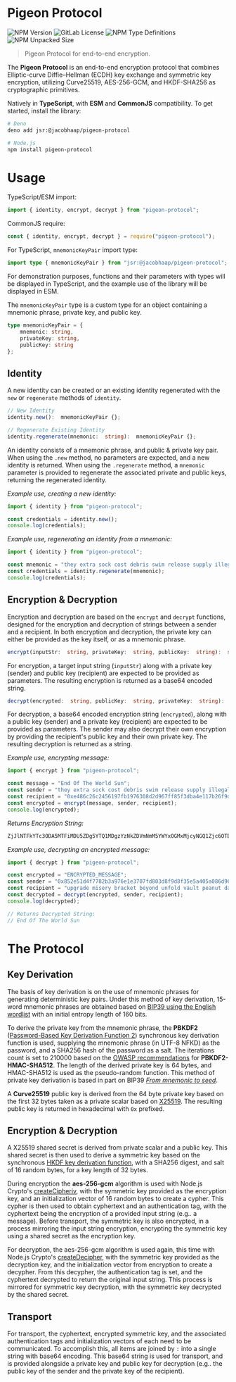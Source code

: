 # Pigeon Protocol

![NPM Version](https://img.shields.io/npm/v/pigeon-protocol) ![GitLab License](https://img.shields.io/gitlab/license/jacobhaap%2Fpigeon-protocol) ![NPM Type Definitions](https://img.shields.io/npm/types/%40iacobus%2Fbip39) ![NPM Unpacked Size](https://img.shields.io/npm/unpacked-size/pigeon-protocol)

> Pigeon Protocol for end-to-end encryption.

The **Pigeon Protocol** is an end-to-end encryption protocol that combines Elliptic-curve Diffie–Hellman (ECDH) key exchange and symmetric key encryption, utilizing Curve25519, AES-256-GCM, and HKDF-SHA256 as cryptographic primitives.

Natively in **TypeScript**, with **ESM** and **CommonJS** compatibility. To get started, install the library:
```bash
# Deno
deno add jsr:@jacobhaap/pigeon-protocol

# Node.js
npm install pigeon-protocol
```
# Usage
TypeScript/ESM import:
```ts
import { identity, encrypt, decrypt } from "pigeon-protocol";
```

CommonJS require:
```js
const { identity, encrypt, decrypt } = require("pigeon-protocol");
```

For TypeScript, `mnemonicKeyPair` import type:
```ts
import type { mnemonicKeyPair } from "jsr:@jacobhaap/pigeon-protocol";
```

For demonstration purposes, functions and their parameters with types will be displayed in TypeScript, and the example use of the library will be displayed in ESM.

The `mnemonicKeyPair` type is a custom type for an object containing a mnemonic phrase, private key, and public key.
```ts
type mnemonicKeyPair = {
    mnemonic: string,
    privateKey: string,
    publicKey: string
};
```

## Identity
A new identity can be created or an existing identity regenerated with the `new` or `regenerate` methods of `identity`.
```ts
// New Identity
identity.new():  mnemonicKeyPair {};

// Regenerate Existing Identity
identity.regenerate(mnemonic:  string):  mnemonicKeyPair {};
```

 An identity consists of a mnemonic phrase, and public & private key pair. When using the `.new` method, no parameters are expected, and a new identity is returned. When using the `.regenerate` method, a `mnemonic` parameter is provided to regenerate the associated private and public keys, returning the regenerated identity.

*Example use, creating a new identity:*
```js
import { identity } from "pigeon-protocol";

const credentials = identity.new();
console.log(credentials);

```

*Example use, regenerating an identity from a mnemonic:*
```js
import { identity } from "pigeon-protocol";

const mnemonic = "they extra sock cost debris swim release supply illegal crush awful project exact genuine rather";
const credentials = identity.regenerate(mnemonic);
console.log(credentials);

```

## Encryption & Decryption
Encryption and decryption are based on the `encrypt` and `decrypt` functions, designed for the encryption and decryption of strings between a sender and a recipient. In both encryption and decryption, the private key can either be provided as the key itself, or as a mnemonic phrase.
```ts
encrypt(inputStr:  string, privateKey:  string, publicKey:  string):  string {};
```
For encryption, a target input string (`inputStr`) along with a private key (sender) and public key (recipient) are expected to be provided as parameters. The resulting encryption is returned as a base64 encoded string.
```ts
decrypt(encrypted:  string, publicKey:  string, privateKey:  string):  string {};
```
For decryption, a base64 encoded encryption string (`encrypted`), along with a public key (sender) and a private key (recipient) are expected to be provided as parameters. The sender may also decrypt their own encryption by providing the recipient's public key and their own private key. The resulting decryption is returned as a string.

*Example use, encrypting message:*
```js
import { encrypt } from "pigeon-protocol";

const message = "End Of The World Sun";
const sender = "they extra sock cost debris swim release supply illegal crush awful project exact genuine rather";
const recipient = "0xe486c26c2456197fb1976308d2d967ff85f3dba4e117b26f9d3d5071e588d847";
const encrypted = encrypt(message, sender, recipient);
console.log(encrypted);

```

*Returns Encryption String:*
```txt
ZjJlNTFkYTc3ODA5MTFiMDU5ZDg5YTQ1MDgzYzNkZDVmNmM5YWYxOGMxMjcyNGQ1Zjc6OTBmMWE0NTYxYmVjY2ZhNDQyZGY1MTUxZTM4ZTQ0YmQ6ZjhjM2ZhNGYxYTBkNmY5YjZhOWM5YjZiM2E1YWY3Yzc6NzVhYzEyZTQ3ZGU5MTI5YTFjZjA4Nzc5ZjE0YWRhNGI1NjQzMDQyYTljOTE3ZTQ5NTZhYWZmOWQxZTdmNzIxZmY2YTRhMzM3YjBkZWYxNmZjMjliYmVkOWZiNGRkNzkxMGMyMGJlZmYwYzg0YzhjNmQ5MWE1ODY5Njg3OGJiNzc6ZDgyYjBmYjRkMzY1MTk0MDI1ODRkZGNhMGYwZDEyZmM6YmEyNzk5MTEzMTk4MTUzOTIxNjA4MmRjMWJlY2U1OTg=
```

*Example use, decrypting an encrypted message:*
```js
import { decrypt } from "pigeon-protocol";

const encrypted = "ENCRYPTED_MESSAGE";
const sender = "0x852e51d4f7782b3a976e1e3707fd803d8f9d8f35e5a405a086d96b95a00ded47";
const recipient = "upgrade misery bracket beyond unfold vault peanut dance person repair balcony glad gaze coin ceiling";
const decrypted = decrypt(encrypted, sender, recipient);
console.log(decrypted);

// Returns Decrypted String:
// End Of The World Sun

```



# The Protocol

## Key Derivation
The basis of key derivation is on the use of mnemonic phrases for generating deterministic key pairs. Under this method of key derivation, 15-word mnemonic phrases are obtained based on [BIP39 using the English wordlist](https://www.npmjs.com/package/@iacobus/bip39) with an initial entropy length of 160 bits.

To derive the private key from the mnemonic phrase, the **PBKDF2** ([Password-Based Key Derivation Function 2](https://nodejs.org/api/crypto.html#cryptopbkdf2syncpassword-salt-iterations-keylen-digest)) synchronous key derivation function is used, supplying the mnemonic phrase (in UTF-8 NFKD) as the password, and a SHA256 hash of the password as a salt. The iterations count is set to 210000 based on the  [OWASP recommendations](https://cheatsheetseries.owasp.org/cheatsheets/Password_Storage_Cheat_Sheet.html#pbkdf2) for **PBKDF2-HMAC-SHA512**. The length of the derived private key is 64 bytes, and HMAC-SHA512 is used as the pseudo-random function. This method of private key derivation is based in part on BIP39 *[From mnemonic to seed](https://github.com/bitcoin/bips/blob/master/bip-0039.mediawiki#from-mnemonic-to-seed)*.

A **Curve25519** public key is derived from the 64 byte private key based on the first 32 bytes taken as a private scalar based on [X25519](https://www.npmjs.com/package/@noble/curves#ed25519-x25519-ristretto255). The resulting public key is returned in hexadecimal with `0x` prefixed.

## Encryption & Decryption
A X25519 shared secret is derived from private scalar and a public key. This shared secret is then used to derive a symmetric key based on the synchronous [HKDF key derivation function](https://nodejs.org/api/crypto.html#cryptohkdfsyncdigest-ikm-salt-info-keylen), with a SHA256 digest, and salt of 16 random bytes, for a key length of 32 bytes.

During encryption the **aes-256-gcm** algorithm is used with Node.js Crypto's [createCipheriv](https://nodejs.org/api/crypto.html#cryptocreatecipherivalgorithm-key-iv-options), with the symmetric key provided as the encryption key, and an initialization vector of 16 random bytes to create a cypher. This cypher is then used to obtain cyphertext and an authentication tag, with the cyphertext being the encryption of a provided input string (e.g.. a message). Before transport, the symmetric key is also encrypted, in a process mirroring the input string encryption, encrypting the symmetric key using a shared secret as the encryption key.

For decryption, the aes-256-gcm algorithm is used again, this time with Node.js Crypto's [createDecipher](https://nodejs.org/api/crypto.html#cryptocreatedecipherivalgorithm-key-iv-options), with the symmetric key provided as the decryption key, and the initialization vector from encryption to create a decypher. From this decypher, the authentication tag is set, and the cyphertext decrypted to return the original input string. This process is mirrored for symmetric key decryption, with the symmetric key decrypted by the shared secret.

## Transport
For transport, the cyphertext, encrypted symmetric key, and the associated authentication tags and initialization vectors of each need to be communicated. To accomplish this, all items are joined by `:` into a single string with base64 encoding. This base64 string is used for transport, and is provided alongside a private key and public key for decryption (e.g.. the public key of the sender and the private key of the recipient).
